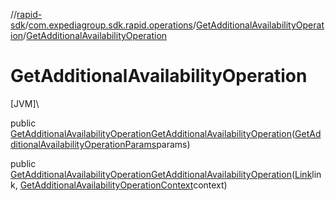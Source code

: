 //[rapid-sdk](../../../index.md)/[com.expediagroup.sdk.rapid.operations](../index.md)/[GetAdditionalAvailabilityOperation](index.md)/[GetAdditionalAvailabilityOperation](-get-additional-availability-operation.md)

# GetAdditionalAvailabilityOperation

[JVM]\

public [GetAdditionalAvailabilityOperation](index.md)[GetAdditionalAvailabilityOperation](-get-additional-availability-operation.md)([GetAdditionalAvailabilityOperationParams](../-get-additional-availability-operation-params/index.md)params)

public [GetAdditionalAvailabilityOperation](index.md)[GetAdditionalAvailabilityOperation](-get-additional-availability-operation.md)([Link](../../com.expediagroup.sdk.rapid.models/-link/index.md)link, [GetAdditionalAvailabilityOperationContext](../-get-additional-availability-operation-context/index.md)context)
